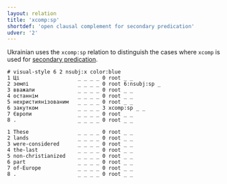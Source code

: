 ```yaml
---
layout: relation
title: 'xcomp:sp'
shortdef: 'open clausal complement for secondary predication'
udver: '2'
---
```


Ukrainian uses the `xcomp:sp` relation to distinguish the cases where `xcomp` is used for [secondary predication](http://universaldependencies.org/u/dep/xcomp.html#secondary-predicates).

~~~ conllu
# visual-style 6 2 nsubj:x color:blue
1 Ці                   _ _ _ _ 0 root _ _
2 землі                _ _ _ _ 0 root 6:nsubj:sp _
3 вважали              _ _ _ _ 0 root _ _
4 останнім             _ _ _ _ 0 root _ _
5 нехристиянізованим   _ _ _ _ 0 root _ _
6 закутком             _ _ _ _ 3 xcomp:sp _ _
7 Європи               _ _ _ _ 0 root _ _
8 .                    _ _ _ _ 0 root _ _

1 These                _ _ _ _ 0 root _ _ 
2 lands                _ _ _ _ 0 root _ _ 
3 were-considered      _ _ _ _ 0 root _ _ 
4 the-last             _ _ _ _ 0 root _ _ 
5 non-christianized    _ _ _ _ 0 root _ _ 
6 part                 _ _ _ _ 0 root _ _ 
7 of-Europe            _ _ _ _ 0 root _ _ 
8 .                    _ _ _ _ 0 root _ _ 
~~~

<!--
~~~ sdparse
Ці землі вважали останнім нехристиянізованим закутком Європи . \n These lands were-considered the-last non-christianized part of-Europe.
xcomp:sp(вважали, закутком)
~~~
-->
